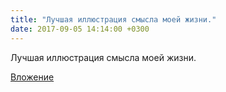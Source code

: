 ```yaml
---
title: "Лучшая иллюстрация смысла моей жизни."
date: 2017-09-05 14:14:00 +0300
---
```


Лучшая иллюстрация смысла моей жизни.

[Вложение](https://vk.com/photo41076938_456241823)

